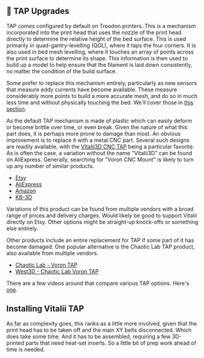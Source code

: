 ## 🔨 TAP Upgrades

TAP comes configured by default on Troodon printers. This is a mechanism incorporated into the print head that uses the nozzle of the print head directly to determine the relative height of the bed surface. This is used primarily in quad-gantry-levelling (QGL), where it taps the four corners. 
It is also used in bed mesh levelling, where it touches an array of points across the print surface to determine its shape. This information is then used to build up a model to help ensure that the filament is laid down consistently, no matter the condition of the build surface.

Some prefer to replace this mechanism entirely, particularly as new sensors that measure eddy currents have become available. These measure considerably more points to build a more accurate mesh, and do so in much less time and without physically touching the bed. We'll cover those in [this section](https://github.com/500Foods/WelcomeToTroodon/blob/main/docs/level_2/tap_alternatives.md). 

As the default TAP mechanism is made of plastic which can easily deform or become brittle over time, or even break. Given the nature of what this part does, it is perhaps more prone to damage than most. An obvious improvement is to replace it with a metal CNC part. Several such designs are readily available, with the [Vitalii3D CNC TAP](https://www.etsy.com/listing/1446827040/metal-tap-for-voron-cnc-voron-tap?variation0=3734336828) being a particular favorite. As is often the case, a variation without the name "Vitalii3D" can be found on AliExpress. 
Generally, searching for "Voron CNC Mount" is likely to turn up any number of similar products.

- [Etsy](https://www.etsy.com/listing/1446827040/metal-tap-for-voron-cnc-voron-tap?variation0=3734336828)
- [AliExpress](https://www.aliexpress.us/item/1005006097272960.html)
- [Amazon](https://a.co/d/a0ghedN)
- [KB-3D](https://kb-3d.com/store/voron/1001-vitalii-cnc-tap-kit-for-voron-1698614457953.html)

Variations of this product can be found from multiple vendors with a broad range of prices and delivery charges. Would likely be good to support Vitalii directly on Etsy. Other options might be straight-up knock-offs or something else entirely.

Other products include an entire replacement for TAP if some part of it has become damaged. One popular alternative is the Chaotic Lab TAP product, also available from multiple vendors.

- [Chaotic Lab - Voron TAP](https://www.chaoticlab.com/products/cnc-voron-tap)
- [West3D - Chaotic Lab Voron TAP](https://west3d.com/products/chaoticlab-cnc-voron-tap-complete?variant=44231531397332)

There are a few videos around that compare various TAP options. Here's [one](https://www.youtube.com/watch?v=bg1VPMuCgWk).

## Installing Vitalii TAP 
As far as complexity goes, this ranks as a little more involved, given that the print head has to be taken off and the main XY belts disconnected. Which does take some time. And it has to be assembled, requiring a few 3D-printed parts that need heat-set inserts. So a little bit of prep work ahead of time is needed.
